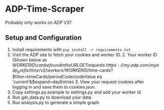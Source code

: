 # ADP-Time-Scraper

Probably only works on ADP V3?

## Setup and Configuration

1. Install requirements with `pip install -r requirements.txt`
2. Visit the ADP site to fetch your cookies and worker ID.
   2. Your worker ID (Shown below as $WORKERID) can be found in the URL GET requests.
	https://my.adp.com/myadp_prefix/time/v2/workers/$WORKERID/time-cards?$filter=timeCards/periodCode/codeValue eq 'current'&$expand=dayEntries
   3. View your request cookies after logging in and save them to cookies.json.
3. Copy settings.py.example to settings.py and add your worker id.
4. Run get_data.py to download your data
5. Run analysis.py to generate a simple graph